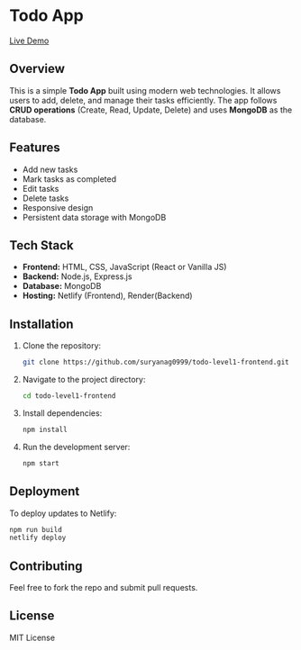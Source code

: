 # Todo App

[Live Demo](https://todo-level1.netlify.app/)

## Overview
This is a simple **Todo App** built using modern web technologies. It allows users to add, delete, and manage their tasks efficiently. The app follows **CRUD operations** (Create, Read, Update, Delete) and uses **MongoDB** as the database.

## Features
- Add new tasks
- Mark tasks as completed
- Edit tasks
- Delete tasks
- Responsive design
- Persistent data storage with MongoDB

## Tech Stack
- **Frontend:** HTML, CSS, JavaScript (React or Vanilla JS)
- **Backend:** Node.js, Express.js
- **Database:** MongoDB
- **Hosting:** Netlify (Frontend), Render(Backend)

## Installation
1. Clone the repository:
   ```sh
   git clone https://github.com/suryanag0999/todo-level1-frontend.git
   ```
2. Navigate to the project directory:
   ```sh
   cd todo-level1-frontend
   ```
3. Install dependencies:
   ```sh
   npm install
   ```
4. Run the development server:
   ```sh
   npm start
   ```

## Deployment
To deploy updates to Netlify:
```sh
npm run build
netlify deploy
```

## Contributing
Feel free to fork the repo and submit pull requests.

## License
MIT License

